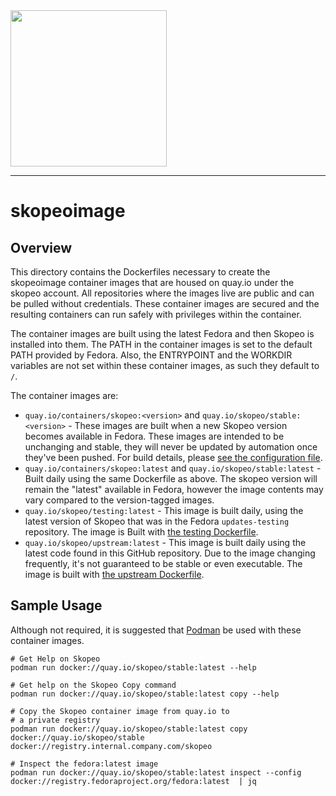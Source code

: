 <img src="https://cdn.rawgit.com/containers/skopeo/master/docs/skopeo.svg" width="250">

----

# skopeoimage

## Overview

This directory contains the Dockerfiles necessary to create the skopeoimage container
images that are housed on quay.io under the skopeo account.  All repositories where
the images live are public and can be pulled without credentials.  These container images are secured and the
resulting containers can run safely with privileges within the container.

The container images are built using the latest Fedora and then Skopeo is installed into them.
The PATH in the container images is set to the default PATH provided by Fedora.  Also, the
ENTRYPOINT and the WORKDIR variables are not set within these container images, as such they
default to `/`.

The container images are:

  * `quay.io/containers/skopeo:<version>` and `quay.io/skopeo/stable:<version>` -
    These images are built when a new Skopeo version becomes available in
    Fedora.  These images are intended to be unchanging and stable, they will
    never be updated by automation once they've been pushed.  For build details,
    please [see the configuration file](stable/Dockerfile).
  * `quay.io/containers/skopeo:latest` and `quay.io/skopeo/stable:latest` -
    Built daily using the same Dockerfile as above.  The skopeo version
    will remain the "latest" available in Fedora, however the image
    contents may vary compared to the version-tagged images.
  * `quay.io/skopeo/testing:latest` - This image is built daily, using the
    latest version of Skopeo that was in the Fedora `updates-testing` repository.
    The image is Built with [the testing Dockerfile](testing/Dockerfile).
  * `quay.io/skopeo/upstream:latest` - This image is built daily using the latest
    code found in this GitHub repository.  Due to the image changing frequently,
    it's not guaranteed to be stable or even executable.  The image is built with
    [the upstream Dockerfile](upstream/Dockerfile).


## Sample Usage

Although not required, it is suggested that [Podman](https://github.com/containers/podman) be used with these container images.

```
# Get Help on Skopeo
podman run docker://quay.io/skopeo/stable:latest --help

# Get help on the Skopeo Copy command
podman run docker://quay.io/skopeo/stable:latest copy --help

# Copy the Skopeo container image from quay.io to
# a private registry
podman run docker://quay.io/skopeo/stable:latest copy docker://quay.io/skopeo/stable docker://registry.internal.company.com/skopeo

# Inspect the fedora:latest image
podman run docker://quay.io/skopeo/stable:latest inspect --config docker://registry.fedoraproject.org/fedora:latest  | jq
```
